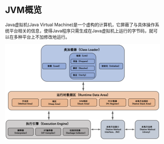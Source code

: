 # JVM概览

Java虚拟机(Java Virtual Machine)是一个虚构的计算机，它屏蔽了与具体操作系统平台相关的信息，使得Java程序只需生成在Java虚拟机上运行的字节码，就可以在多种平台上不加修改地运行。

![](../img/jvm.png)
